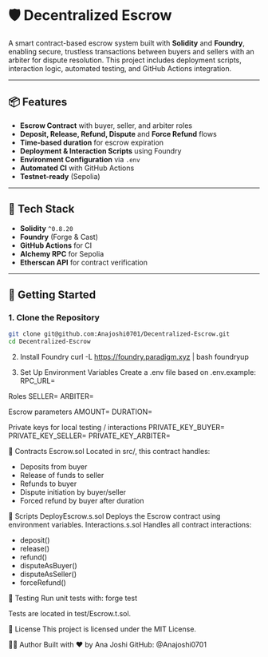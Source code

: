 # 🛡️ Decentralized Escrow

A smart contract-based escrow system built with **Solidity** and **Foundry**, enabling secure, trustless transactions between buyers and sellers with an arbiter for dispute resolution. This project includes deployment scripts, interaction logic, automated testing, and GitHub Actions integration.

---

## 📦 Features

- **Escrow Contract** with buyer, seller, and arbiter roles
- **Deposit, Release, Refund, Dispute** and **Force Refund** flows
- **Time-based duration** for escrow expiration
- **Deployment & Interaction Scripts** using Foundry
- **Environment Configuration** via `.env`
- **Automated CI** with GitHub Actions
- **Testnet-ready** (Sepolia)

---

## 🧰 Tech Stack

- **Solidity** `^0.8.20`
- **Foundry** (Forge & Cast)
- **GitHub Actions** for CI
- **Alchemy RPC** for Sepolia
- **Etherscan API** for contract verification

---

## 🚀 Getting Started

### 1. Clone the Repository

```bash
git clone git@github.com:Anajoshi0701/Decentralized-Escrow.git
cd Decentralized-Escrow
```
2. Install Foundry
curl -L https://foundry.paradigm.xyz | bash
foundryup


3. Set Up Environment Variables
Create a .env file based on .env.example:
RPC_URL=

 Roles
SELLER=
ARBITER=

 Escrow parameters
AMOUNT=
DURATION=

 Private keys for local testing / interactions
PRIVATE_KEY_BUYER=
PRIVATE_KEY_SELLER=
PRIVATE_KEY_ARBITER=

📜 Contracts
Escrow.sol
Located in src/, this contract handles:
- Deposits from buyer
- Release of funds to seller
- Refunds to buyer
- Dispute initiation by buyer/seller
- Forced refund by buyer after duration

📂 Scripts
DeployEscrow.s.sol
Deploys the Escrow contract using environment variables.
Interactions.s.sol
Handles all contract interactions:
- deposit()
- release()
- refund()
- disputeAsBuyer()
- disputeAsSeller()
- forceRefund()


🧪 Testing
Run unit tests with:
forge test


Tests are located in test/Escrow.t.sol.

🔐 License
This project is licensed under the MIT License.

🙋‍♀️ Author
Built with ❤️ by Ana Joshi
GitHub: @Anajoshi0701










